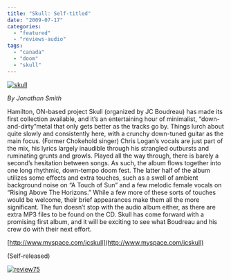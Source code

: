 ```yaml
---
title: "Skull: Self-titled"
date: "2009-07-17"
categories: 
  - "featured"
  - "reviews-audio"
tags: 
  - "canada"
  - "doom"
  - "skull"
---
```


[![skull](http://www.hellbound.ca/wp-content/uploads/2009/07/skull.jpg "skull")](http://www.hellbound.ca/wp-content/uploads/2009/07/skull.jpg)

_By Jonathan Smith_

Hamilton, ON-based project Skull (organized by JC Boudreau) has made its first collection available, and it’s an entertaining hour of minimalist, “down-and-dirty”metal that only gets better as the tracks go by. Things lurch about quite slowly and consistently here, with a crunchy down-tuned guitar as the main focus. (Former Chokehold singer) Chris Logan’s vocals are just part of the mix, his lyrics largely inaudible through his strangled outbursts and ruminating grunts and growls. Played all the way through, there is barely a second’s hesitation between songs. As such, the album flows together into one long rhythmic, down-tempo doom fest. The latter half of the album utilizes some effects and extra touches, such as a swell of ambient background noise on “A Touch of Sun” and a few melodic female vocals on “Rising Above The Horizons.” While a few more of these sorts of touches would be welcome, their brief appearances make them all the more significant. The fun doesn’t stop with the audio album either, as there are extra MP3 files to be found on the CD. Skull has come forward with a promising first album, and it will be exciting to see what Boudreau and his crew do with their next effort.

[http://www.myspace.com/jcskull](http://www.myspace.com/jcskull)

(Self-released)

[![review75](http://www.hellbound.ca/wp-content/uploads/2009/06/review753.png "review75")](http://www.hellbound.ca/wp-content/uploads/2009/06/review753.png)
